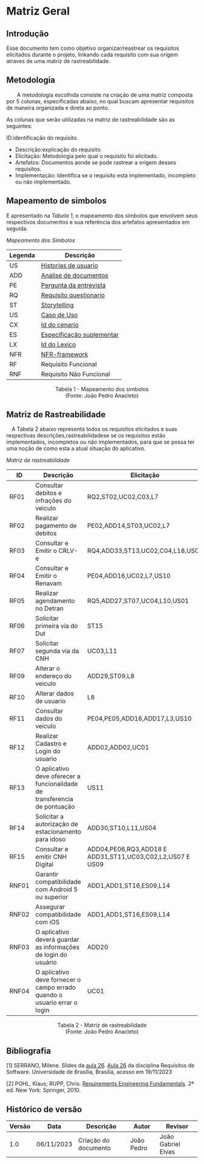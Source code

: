 # Matriz Geral

## Introdução

Esse documento tem como objetivo organizar/reastrear os requisitos elicitados durante o projeto, linkando cada requisito com sua origem atraves de uma matriz de rastreabilidade.

## Metodologia

  A metodologia escolhida consiste na criação de uma  matriz composta por 5 colunas, especificadas abaixo, no qual buscam apresentar requisitos de maneira organizada e direta ao ponto.

As colunas que serão utilizadas na matriz de rastreabilidade são as seguintes:

ID:identificação do requisito.

- Descrição:explicação do requisito.
- Elicitação: Metodologia pelo qual o requisito foi elicitado.
- Artefatos: Documentos aonde se pode rastrear a origem desses requisitos.
- Implementação: Identifica se o requisito esta implementado, incompleto ou não implementado.

## Mapeamento de simbolos

E apresentado na *Tabela 1*, o mapeamento dos simbolos que envolvem seus respectivos documentos e sua referência dos artefatos apresentados em seguida.

*Mapeamento dos Simbolos*


| Legenda | Descrição                                                                                                                      |
| ------- | ------------------------------------------------------------------------------------------------------------------------------ |
| US      | [Historias de usuario](https://requisitos-de-software.github.io/2023.2-DETRAN/4_modelagem_agil/historias_de_usuarios/)         |
| ADD     | [ Analise de documentos](https://requisitos-de-software.github.io/2023.2-DETRAN/2_elicita%C3%A7%C3%A3o/analise_de_documentos/) |
| PE      | [Pergunta da entrevista](https://requisitos-de-software.github.io/2023.2-DETRAN/2_elicita%C3%A7%C3%A3o/entrevista/)            |
| RQ      | [Requisito questionario](https://requisitos-de-software.github.io/2023.2-DETRAN/2_elicita%C3%A7%C3%A3o/questionario/)          |
| ST      | [Storytelling](https://requisitos-de-software.github.io/2023.2-DETRAN/2_elicita%C3%A7%C3%A3o/storytelling/)                    |
| US      | [Caso de Uso](https://requisitos-de-software.github.io/2023.2-DETRAN/3_modelagem/casos_de_uso/)                                |
| CX      | [Id do cenario](https://requisitos-de-software.github.io/2023.2-DETRAN/3_modelagem/cenarios/)                                  |
| ES      | [Especificação suplementar](https://requisitos-de-software.github.io/2023.2-DETRAN/3_modelagem/especificacao_suplementar/)     |
| LX      | [Id do Lexico](https://requisitos-de-software.github.io/2023.2-DETRAN/3_modelagem/lexico/)                                     |
| NFR     | [NFR-framework](https://requisitos-de-software.github.io/2023.2-DETRAN/4_modelagem_agil/NFR/)                                  |
| RF      | Requisito Funcional                                                                                                            |
| RNF     | Requisito Não Funcional                                                                                                        |

<p align="center">
Tabela 1 - Mapeamento dos simbolos<br>
(Fonte: João Pedro Anacleto)
</p>

## Matriz de Rastreabilidade

 A Tabela 2 abaixo representa todos os requisitos elicitados e suas respectivas descrições,rastreabilidadese se os requisitos estão implementados, incompletos ou não implementados, para que se possa ter uma noção de como esta a atual situação do aplicativo.

*Matriz de rastreabilidade*

| ID    | Descrição                                                                 | Elicitação                                                | Artefatos                                                                                                                                                                                                                                                                                                                                                                                                                                                                                                                                                                                                                                                                                                                                                                                                                                                                                                                                                                       | Implementação |
| ----- | ------------------------------------------------------------------------- | --------------------------------------------------------- | ------------------------------------------------------------------------------------------------------------------------------------------------------------------------------------------------------------------------------------------------------------------------------------------------------------------------------------------------------------------------------------------------------------------------------------------------------------------------------------------------------------------------------------------------------------------------------------------------------------------------------------------------------------------------------------------------------------------------------------------------------------------------------------------------------------------------------------------------------------------------------------------------------------------------------------------------------------------------------- | ------------- |
| RF01  | Consultar debitos e infrações do veiculo                                  | RQ2,ST02,UC02,C03,L7                                      | [Questionario](https://requisitos-de-software.github.io/2023.2-DETRAN/2_elicita%C3%A7%C3%A3o/questionario/),[RequisitosElicitados](https://requisitos-de-software.github.io/2023.2-DETRAN/2_elicita%C3%A7%C3%A3o/requisitos_elicitados/),[UseCase](https://requisitos-de-software.github.io/2023.2-DETRAN/3_modelagem/casos_de_uso/),[Cenarios](https://requisitos-de-software.github.io/2023.2-DETRAN/3_modelagem/cenarios/),[Lexicos](https://requisitos-de-software.github.io/2023.2-DETRAN/3_modelagem/lexico/)                                                                                                                                                                                                                                                                                                                                                                                                                                                             | Implementado  |
| RF02  | Realizar pagamento de debitos                                             | PE02,ADD14,ST03,UC02,L7                                   | [Entrevista](https://requisitos-de-software.github.io/2023.2-DETRAN/2_elicita%C3%A7%C3%A3o/entrevista/),[RequisitosElicitados](https://requisitos-de-software.github.io/2023.2-DETRAN/2_elicita%C3%A7%C3%A3o/requisitos_elicitados/),[Storytelling](https://requisitos-de-software.github.io/2023.2-DETRAN/2_elicita%C3%A7%C3%A3o/storytelling/),[UseCase](https://requisitos-de-software.github.io/2023.2-DETRAN/3_modelagem/casos_de_uso/),[Lexicos](https://requisitos-de-software.github.io/2023.2-DETRAN/3_modelagem/lexico/)                                                                                                                                                                                                                                                                                                                                                                                                                                              | Implementado  |
| RF03  | Consultar e Emitir o CRLV-e                                               | RQ4,ADD33,ST13,UC02,C04,L18,US03                          | [Questionario](https://requisitos-de-software.github.io/2023.2-DETRAN/2_elicita%C3%A7%C3%A3o/questionario/),[RequisitosElicitados](https://requisitos-de-software.github.io/2023.2-DETRAN/2_elicita%C3%A7%C3%A3o/requisitos_elicitados/),[Storytelling](https://requisitos-de-software.github.io/2023.2-DETRAN/2_elicita%C3%A7%C3%A3o/storytelling/),[UseCase](https://requisitos-de-software.github.io/2023.2-DETRAN/3_modelagem/casos_de_uso/),[Cenarios](https://requisitos-de-software.github.io/2023.2-DETRAN/3_modelagem/cenarios/),[Lexicos](https://requisitos-de-software.github.io/2023.2-DETRAN/3_modelagem/lexico/),[UserStories](https://requisitos-de-software.github.io/2023.2-DETRAN/4_modelagem_agil/historias_de_usuarios/)                                                                                                                                                                                                                                   | Implementado  |
| RF04  | Consultar e Emitir o Renavam                                              | PE04,ADD16,UC02,L7,US10                                   | [Entrevista](https://requisitos-de-software.github.io/2023.2-DETRAN/2_elicita%C3%A7%C3%A3o/entrevista/),[RequisitosElicitados](https://requisitos-de-software.github.io/2023.2-DETRAN/2_elicita%C3%A7%C3%A3o/requisitos_elicitados/),[UseCase](https://requisitos-de-software.github.io/2023.2-DETRAN/3_modelagem/casos_de_uso/),[Lexicos](https://requisitos-de-software.github.io/2023.2-DETRAN/3_modelagem/lexico/),[UserStories](https://requisitos-de-software.github.io/2023.2-DETRAN/4_modelagem_agil/historias_de_usuarios/)                                                                                                                                                                                                                                                                                                                                                                                                                                            | Implementado  |
| RF05  | Realizar agendamento no Detran                                            | RQ5,ADD27,ST07,UC04,L10,US01                              | [Questionario](https://requisitos-de-software.github.io/2023.2-DETRAN/2_elicita%C3%A7%C3%A3o/questionario/),[RequisitosElicitados](https://requisitos-de-software.github.io/2023.2-DETRAN/2_elicita%C3%A7%C3%A3o/requisitos_elicitados/),[Storytelling](https://requisitos-de-software.github.io/2023.2-DETRAN/2_elicita%C3%A7%C3%A3o/storytelling/),[UseCase](https://requisitos-de-software.github.io/2023.2-DETRAN/3_modelagem/casos_de_uso/),[Lexicos](https://requisitos-de-software.github.io/2023.2-DETRAN/3_modelagem/lexico/),[UserStories](https://requisitos-de-software.github.io/2023.2-DETRAN/4_modelagem_agil/historias_de_usuarios/)                                                                                                                                                                                                                                                                                                                            | Implementado  |
| RF06  | Solicitar primeira via do Dut                                             | ST15                                                      | [Storytelling](https://requisitos-de-software.github.io/2023.2-DETRAN/2_elicita%C3%A7%C3%A3o/storytelling/)                                                                                                                                                                                                                                                                                                                                                                                                                                                                                                                                                                                                                                                                                                                                                                                                                                                                     | Implementado  |
| RF07  | Solicitar segunda via da CNH                                              | UC03,L11                                                  | [UseCase](https://requisitos-de-software.github.io/2023.2-DETRAN/3_modelagem/casos_de_uso/),[Lexicos](https://requisitos-de-software.github.io/2023.2-DETRAN/3_modelagem/lexico/)                                                                                                                                                                                                                                                                                                                                                                                                                                                                                                                                                                                                                                                                                                                                                                                               | Implementado  |
| RF09  | Alterar o endereço do veiculo                                             | ADD29,ST09,L8                                             | [RequisitosElicitados](https://requisitos-de-software.github.io/2023.2-DETRAN/2_elicita%C3%A7%C3%A3o/requisitos_elicitados/),[Storytelling](https://requisitos-de-software.github.io/2023.2-DETRAN/2_elicita%C3%A7%C3%A3o/storytelling/),[Lexicos](https://requisitos-de-software.github.io/2023.2-DETRAN/3_modelagem/lexico/)                                                                                                                                                                                                                                                                                                                                                                                                                                                                                                                                                                                                                                                  | Implementado  |
| RF10  | Alterar dados de usuario                                                  | L8                                                        | [Lexicos](https://requisitos-de-software.github.io/2023.2-DETRAN/3_modelagem/lexico/)                                                                                                                                                                                                                                                                                                                                                                                                                                                                                                                                                                                                                                                                                                                                                                                                                                                                                           | Implementado  |
| RF11  | Consultar dados do veiculo                                                | PE04,PE05,ADD16,ADD17,L3,US10                             | [Entrevista](https://requisitos-de-software.github.io/2023.2-DETRAN/2_elicita%C3%A7%C3%A3o/entrevista/),[RequisitosElicitados](https://requisitos-de-software.github.io/2023.2-DETRAN/2_elicita%C3%A7%C3%A3o/requisitos_elicitados/),[Lexicos](https://requisitos-de-software.github.io/2023.2-DETRAN/3_modelagem/lexico/),[UserStories](https://requisitos-de-software.github.io/2023.2-DETRAN/4_modelagem_agil/historias_de_usuarios/)                                                                                                                                                                                                                                                                                                                                                                                                                                                                                                                                        | Implementado  |
| RF12  | Realizar Cadastro e Login do usuario                                      | ADD02,ADD02,UC01                                          | [AnaliseDocumentos](https://requisitos-de-software.github.io/2023.2-DETRAN/2_elicita%C3%A7%C3%A3o/analise_de_documentos/),[RequisitosElicitados](https://requisitos-de-software.github.io/2023.2-DETRAN/2_elicita%C3%A7%C3%A3o/requisitos_elicitados/),[UseCase](https://requisitos-de-software.github.io/2023.2-DETRAN/3_modelagem/casos_de_uso/)                                                                                                                                                                                                                                                                                                                                                                                                                                                                                                                                                                                                                              | Implementado  |
| RF13  | O aplicativo deve oferecer a funcionalidade de transferencia de pontuação | US11                                                      | [UserStories](https://requisitos-de-software.github.io/2023.2-DETRAN/4_modelagem_agil/historias_de_usuarios/)                                                                                                                                                                                                                                                                                                                                                                                                                                                                                                                                                                                                                                                                                                                                                                                                                                                                   | incompleto    |
| RF14  | Solicitar a autorização de estacionamento para idoso                      | ADD30,ST10,L11,US04                                       | [RequisitosElicitados](https://requisitos-de-software.github.io/2023.2-DETRAN/2_elicita%C3%A7%C3%A3o/requisitos_elicitados/),[Storytelling](https://requisitos-de-software.github.io/2023.2-DETRAN/2_elicita%C3%A7%C3%A3o/storytelling/),[Lexicos](https://requisitos-de-software.github.io/2023.2-DETRAN/3_modelagem/lexico/),[UserStories](https://requisitos-de-software.github.io/2023.2-DETRAN/4_modelagem_agil/historias_de_usuarios/)                                                                                                                                                                                                                                                                                                                                                                                                                                                                                                                                    | Implementado  |
| RF15  | Consultar e emitir CNH Digital                                            | ADD04,PE06,RQ3,ADD18 E ADD31,ST11,UC03,C02,L2,US07 E US09 | [AnaliseDocumentos](https://requisitos-de-software.github.io/2023.2-DETRAN/2_elicita%C3%A7%C3%A3o/analise_de_documentos/),[Entrevista](https://requisitos-de-software.github.io/2023.2-DETRAN/2_elicita%C3%A7%C3%A3o/entrevista/),[Questionario](https://requisitos-de-software.github.io/2023.2-DETRAN/2_elicita%C3%A7%C3%A3o/questionario/),[RequisitosElicitados](https://requisitos-de-software.github.io/2023.2-DETRAN/2_elicita%C3%A7%C3%A3o/requisitos_elicitados/),[Storytelling](https://requisitos-de-software.github.io/2023.2-DETRAN/2_elicita%C3%A7%C3%A3o/storytelling/),[UseCase](https://requisitos-de-software.github.io/2023.2-DETRAN/3_modelagem/casos_de_uso/),[Cenarios](https://requisitos-de-software.github.io/2023.2-DETRAN/3_modelagem/cenarios/),[Lexicos](https://requisitos-de-software.github.io/2023.2-DETRAN/3_modelagem/lexico/),[UserStories](https://requisitos-de-software.github.io/2023.2-DETRAN/4_modelagem_agil/historias_de_usuarios/) | Implementado  |
| RNF01 | Garantir compatibilidade com Android 5 ou superior                        | ADD1,ADD1,ST16,ES09,L14                                   | [AnaliseDocumentos](https://requisitos-de-software.github.io/2023.2-DETRAN/2_elicita%C3%A7%C3%A3o/analise_de_documentos/),[RequisitosElicitados](https://requisitos-de-software.github.io/2023.2-DETRAN/2_elicita%C3%A7%C3%A3o/requisitos_elicitados/),[Storytelling](https://requisitos-de-software.github.io/2023.2-DETRAN/2_elicita%C3%A7%C3%A3o/storytelling/),[EspecificacaoSuplementar](https://requisitos-de-software.github.io/2023.2-DETRAN/3_modelagem/especificacao_suplementar/),[Lexicos](https://requisitos-de-software.github.io/2023.2-DETRAN/3_modelagem/lexico/)                                                                                                                                                                                                                                                                                                                                                                                              | Implementado  |
| RNF02 | Assegurar compatibilidade com iOS                                         | ADD1,ADD1,ST16,ES09,L14                                   | [AnaliseDocumentos](https://requisitos-de-software.github.io/2023.2-DETRAN/2_elicita%C3%A7%C3%A3o/analise_de_documentos/),[RequisitosElicitados](https://requisitos-de-software.github.io/2023.2-DETRAN/2_elicita%C3%A7%C3%A3o/requisitos_elicitados/),[Storytelling](https://requisitos-de-software.github.io/2023.2-DETRAN/2_elicita%C3%A7%C3%A3o/storytelling/),[EspecificacaoSuplementar](https://requisitos-de-software.github.io/2023.2-DETRAN/3_modelagem/especificacao_suplementar/),[Lexicos](https://requisitos-de-software.github.io/2023.2-DETRAN/3_modelagem/lexico/)                                                                                                                                                                                                                                                                                                                                                                                              | Implementado  |
| RNF03 | O aplicativo deverá guardar as informações de login do usuário            | ADD20                                                     | [RequisitosElicitados](https://requisitos-de-software.github.io/2023.2-DETRAN/2_elicita%C3%A7%C3%A3o/requisitos_elicitados/)                                                                                                                                                                                                                                                                                                                                                                                                                                                                                                                                                                                                                                                                                                                                                                                                                                                    | Implementado  |
| RNF04 | O aplicativo deve fornecer o campo errado quando o usuario errar o login  | UC01                                                      | [UseCase](https://requisitos-de-software.github.io/2023.2-DETRAN/3_modelagem/casos_de_uso/)                                                                                                                                                                                                                                                                                                                                                                                                                                                                                                                                                                                                                                                                                                                                                                                                                                                                                     | Implementado  |


<p align="center">
Tabela 2 - Matriz de rastreabilidade<br>
(Fonte: João Pedro Anacleto)
</p>


## Bibliografia

[1] SERRANO, Milene. Slides da [aula 26](https://aprender3.unb.br/pluginfile.php/2692879/mod_resource/content/1/Requisitos%20-%20Aula%20026.pdf). [Aula 26](https://aprender3.unb.br/pluginfile.php/2692879/mod_resource/content/1/Requisitos%20-%20Aula%20026.pdf) da disciplina Requisitos de Software. Universidade de Brasília, Brasília, acesso em 19/11/2023

[2] POHL, Klaus; RUPP, Chris. [Requirements Engineering Fundamentals](https://aprender3.unb.br/pluginfile.php/2692881/mod_resource/content/2/Rastreabilidade.pdf). 2ª ed. New York: Springer, 2010.


## Histórico de versão

| Versão | Data       | Descrição            | Autor      | Revisor |
| ------ | ---------- | -------------------- | ---------- | ------- |
| 1.0    | 06/11/2023 | Criação do documento | João Pedro | João Gabriel Elvas       |

